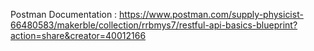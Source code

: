 Postman Documentation : https://www.postman.com/supply-physicist-66480583/makerble/collection/rrbmys7/restful-api-basics-blueprint?action=share&creator=40012166
